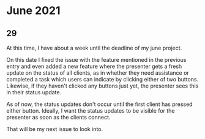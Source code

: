 # June 2021

## 29

At this time, I have about a week until the deadline of my june project. 

On this date I fixed the issue with the feature mentioned in the previous entry and even added a new feature where the presenter gets a fresh update on the status of all clients, as in whether they need assistance or completed a task which users can indicate by clicking either of two buttons. 
Likewise, if they haven't clicked any buttons just yet, the presenter sees this in their status update.

As of now, the status updates don't occur until the first client has pressed either button. Ideally, I want the status updates to be visible for the presenter as soon as the clients connect. 

That will be my next issue to look into. 